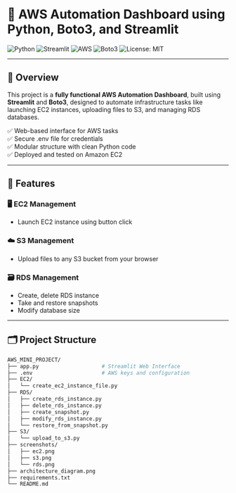 # 🚀 AWS Automation Dashboard using Python, Boto3, and Streamlit

![Python](https://img.shields.io/badge/Python-3.8+-blue)
![Streamlit](https://img.shields.io/badge/Streamlit-Dashboard-red)
![AWS](https://img.shields.io/badge/AWS-Cloud-orange)
![Boto3](https://img.shields.io/badge/Boto3-SDK-yellow)
![License: MIT](https://img.shields.io/badge/License-MIT-green)

---

## 📌 Overview

This project is a **fully functional AWS Automation Dashboard**, built using **Streamlit** and **Boto3**, designed to automate infrastructure tasks like launching EC2 instances, uploading files to S3, and managing RDS databases.

✅ Web-based interface for AWS tasks  
✅ Secure .env file for credentials  
✅ Modular structure with clean Python code  
✅ Deployed and tested on Amazon EC2

---

## 🔧 Features

### 🖥️ EC2 Management
- Launch EC2 instance using button click

### ☁️ S3 Management
- Upload files to any S3 bucket from your browser

### 🗃️ RDS Management
- Create, delete RDS instance
- Take and restore snapshots
- Modify database size

---

## 🗂️ Project Structure

```bash
AWS_MINI_PROJECT/
├── app.py                    # Streamlit Web Interface
├── .env                      # AWS keys and configuration
├── EC2/
│   └── create_ec2_instance_file.py
├── RDS/
│   ├── create_rds_instance.py
│   ├── delete_rds_instance.py
│   ├── create_snapshot.py
│   ├── modify_rds_instance.py
│   └── restore_from_snapshot.py
├── S3/
│   └── upload_to_s3.py
├── screenshots/
│   ├── ec2.png
│   ├── s3.png
│   └── rds.png
├── architecture_diagram.png
├── requirements.txt
└── README.md
